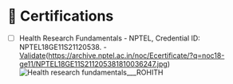 # 📜 Certifications

- [ ] Health Research Fundamentals - NPTEL, Credential ID: NPTEL18GE11S21120538. - [Validate](http://nptel.ac.in/noc/E_Certificate/noc18-ge11/NPTEL18GE11S211205381810036247.jpg)(https://archive.nptel.ac.in/noc/Ecertificate/?q=noc18-ge11/NPTEL18GE11S211205381810036247.jpg)![Health research fundamentals___ROHITH](https://github.com/ROHITHKM92/ROHITH/assets/87298902/5c899138-0a0b-4940-a1e6-f03b8e4e9393)
